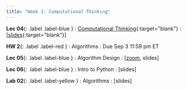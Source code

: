 ```yaml
---
title: "Week 2: Computational Thinking"
---
```



**Lec 04**{: .label .label-blue }
: [Computational Thinking](https://edstem.org/us/courses/60560/lessons/115002){:target="blank"}
  : [[slides](https://drive.google.com/file/d/11cxVv444nneA9JWD_0kfU1-r_42qqVY5/view?usp=sharing){:target="blank"}\]


**HW 2**{: .label .label-red }
: Algorithms
  : Due Sep 3 11:59 pm ET

**Lec 05**{: .label .label-blue }
: Algorithm Design
  : [[zoom](https://morganstate.zoom.us/j/91916688161), slides]

**Lec 06**{: .label .label-blue }
: Intro to Python
  : [slides]

**Lab 02**{: .label .label-yellow }
: Algorithms
  : [slides]
